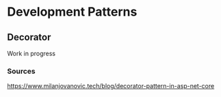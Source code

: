 # Development Patterns

## Decorator

Work in progress

### Sources

https://www.milanjovanovic.tech/blog/decorator-pattern-in-asp-net-core
